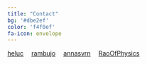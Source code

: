 ```yaml
---
title: "Contact"
bg: '#dbe2ef'
color: 'f4f0ef'
fa-icon: envelope
---
```


<div class='container'>
  <div class='center'>
    <a href='https://twitter.com/heluc' class='waves-effect waves-light btn-small social twitter'>
      <i class='fa fa-twitter'></i>heluc</a>&emsp;
    <a href='https://twitter.com/rambujo' class='waves-effect waves-light btn-small social twitter'>
      <i class='fa fa-twitter'></i>rambujo</a>&emsp;
    <a href='https://twitter.com/annasvrn' class='waves-effect waves-light btn-small social twitter'>
      <i class='fa fa-twitter'></i>annasvrn</a>&emsp;
    <a href='https://twitter.com/RaoOfPhysics' class='waves-effect waves-light btn-small social twitter'>
      <i class='fa fa-twitter'></i>RaoOfPhysics</a>
  </div>
</div>

